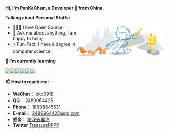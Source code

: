 <!-- Your title -->
**Hi, I'm  PanKeChun, a Developer 🚀 from China.**

<!-- Talking about you -->
**Talking about Personal Stuffs:**

<!-- Any image aligned to the right. Beware the width -->
<img width="55%" align="right" alt="Github" src="./assets/git-header.svg" />

- 👨🏽‍💻 I love Open Source;
- 💬 Ask me about anything, I am happy to help;
- ⚡️ Fun-Fact: I have a degree in computer science;

**🌱 I’m currently learning**

<code><img src="https://img.shields.io/badge/typescript-black.svg?style=for-the-badge&logo=typescript"/></code><code><img src="https://img.shields.io/badge/-JavaScript-black?style=for-the-badge&logo=JavaScript"/></code><code><img src="https://img.shields.io/badge/-Go-black?style=for-the-badge&logo=go"/></code><code><img src="https://img.shields.io/badge/node.js-black?style=for-the-badge&logo=node.js"/></code><code><img src="https://img.shields.io/badge/react-black.svg?style=for-the-badge&logo=react"/></code><code><img src="https://img.shields.io/badge/vuejs-black.svg?style=for-the-badge&logo=vuedotjs"/></code>

<img align="right" width="50%" src="https://github-readme-stats.vercel.app/api/top-langs/?username=pkc918&layout=compact&theme=buefy&hide_border=true" alt="" />

**📫 How to reach me:**

- **WeChat：** pkc0918
- **QQ：** 2489964425
- **Phone：** 18608645531
- **E-mail：** 2489964425@qq.com
- **掘金：** [陪我去看海](https://juejin.cn/user/1574156384076631)
- **Twitter** [TreasurePPPP](https://twitter.com/TreasurePPPP)



